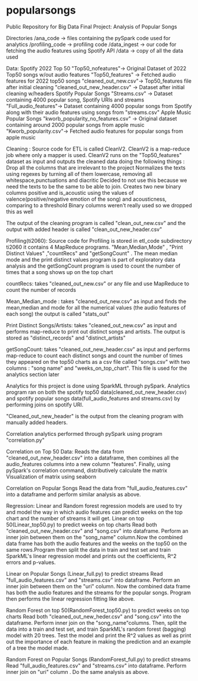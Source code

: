 # popularsongs
Public Repository for Big Data Final Project: Analysis of Popular Songs

Directories 
/ana_code →  files containing the pySpark code used for analytics
/profiling_code → profiling code 
/data_ingest → our code for fetching the audio features using Spotify API
/data →  copy of all the data used 


Data:
Spotify 2022 Top 50
"Top50_nofeatures"→ Original Dataset of 2022 Top50 songs w/out audio features
"Top50_features" → Fetched audio features for 2022 top50 songs
"cleaned_out_new.csv"→ Top50_features file after initial cleaning 
"cleaned_out_new_header.csv" → Dataset after initial cleaning w/headers
Spotify Popular Songs
"Streams.csv" → Dataset containing 4000 popular song, Spotify URIs and streams
"Full_audio_features"→ Dataset containing 4000 popular songs from Spotify along with their audio features using songs from "streams.csv"
Apple Music Popular Songs
"kworb_popularity_no_features.csv" →  Original dataset containing around 2000 popular songs from apple music
"Kworb_popularity.csv"→ Fetched audio features for popular songs from apple music

Cleaning :
Source code for ETL is called CleanV2. CleanV2 is a map-reduce job where only a mapper is used. CleanV2 runs on the "Top50_features" dataset as input and outputs the cleaned data doing the following things :
Drop all the columns that are irrelevant to the project
Normalizes the texts using regexes by turning all of them lowercase, removing all whitespace,punctuations and diacritic
Decided to not use  this because we need the texts to be the same to be able to join.
Creates two new binary columns positive and is_acoustic using the values of valence(positive/negative emotion of the song) and acousticness, comparing to a threshold 
Binary columns weren't really used so we dropped this as well

The output of the cleaning program is called "clean_out_new.csv" and the output with added header is called "clean_out_new_header.csv"


Profiling(ti2060):
Source code for Profiling is stored in etl_code subdirectory ti2060  it contains 4 MapReduce  programs. "Mean,Median,Mode" , "Print Distinct Values" ,"countRecs" and  "getSongCount" . The mean median mode and the print distinct values program is part of exploratory data analysis and the getSongCount program is used to count the number of times that a song shows up on the top chart 

countRecs:  takes "cleaned_out_new.csv" or any file and use MapReduce to count the number of records 

Mean_Median_mode : takes "cleaned_out_new.csv" as input and finds the mean,median and mode for all the numerical values (the audio features of each song)  the output is called "stats_out" 

Print Distinct Songs/Artists:  takes "cleaned_out_new.csv" as input and performs map-reduce to print out distinct songs and artists. The output is stored as "distinct_records" and "distinct_artists"

getSongCount: takes "cleaned_out_new_header.csv" as input and performs map-reduce to count each distinct songs and count the number of times they appeared on the top50 charts as a csv file called "songs.csv" with two columns : "song name" and "weeks_on_top_chart". This file is used for the analytics section later


Analytics for this project is done using SparkML through pySpark. Analytics program ran on both the spotify top50 data(cleaned_out_new_header.csv) and spotify popular songs data(full_audio_features and streams.csv) by performing joins on spotify URI. 

"Cleaned_out_new_header" is the output from the cleaning program with manually added headers.


Correlation analytics performed through pySpark using program "correlation.py"

Correlation on Top 50 Data:
Reads the data from "cleaned_out_new_header.csv" into a dataframe, then combines all the audio_features columns into a new column "features". Finally, using pySpark's correlation command, distributively calculate the matrix 
Visualization of matrix using seaborn


Correlation on Popular Songs
Read the data from "full_audio_features.csv" into a dataframe and perform similar analysis as above.

Regression:
Linear and Random forest regression models are used to try and model the way in which audio features can predict weeks on the top chart and the number of streams it will get. 
Linear on top 50(Linear_top50.py) to predict weeks on top charts
Read both "cleaned_out_new_header.csv" and "song.csv" into dataframe. Perform an inner join between them on the "song_name" column.Now the combined data frame has both the audio features and the weeks on the top50 on the same rows.Program then split the data in train and test set and train  SparkML's linear regression model and prints out the coefficients, R^2 errors and p-values. 


Linear on Popular Songs (Linear_full.py) to predict streams
Read "full_audio_features.csv" and "streams.csv" into dataframe. Perform an inner join between them on the "uri" column. Now the combined data frame has both the audio features and the streams for the popular songs. Program then performs the linear regression fitting like above. 


Random Forest on top 50(RandomForest_top50.py)  to predict weeks on top charts
Read both "cleaned_out_new_heder.csv" and "song.csv" into the dataframe. Perform inner join on the "song_name"columns. Then, split the data into a train and test set, and train SparkML's random forest (bagging) model with 20 trees. Test the model and print the R^2 values as well as print out the importance of each feature in making the prediction and an example of a tree the model made. 


Random Forest on Popular Songs (RandomForest_full.py) to predict streams
Read "full_audio_features.csv" and "streams.csv" into dataframe. Perform inner join on "uri" column . Do the same analysis as above.


